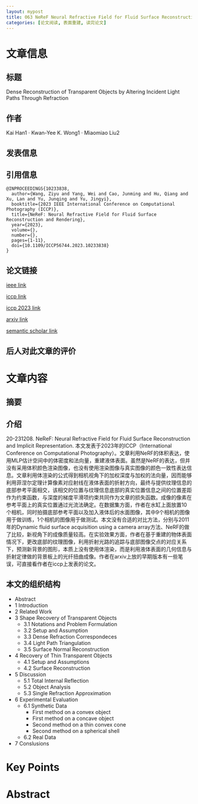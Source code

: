 ```yaml
---
layout: mypost
title: 063 NeReF Neural Refractive Field for Fluid Surface Reconstruction and Rendering
categories: [论文阅读, 表面重建, 读完论文]
---
```



# 文章信息

## 标题

Dense Reconstruction of Transparent Objects by Altering Incident Light Paths Through Refraction

## 作者

Kai Han1 · Kwan-Yee K. Wong1 · Miaomiao Liu2

## 发表信息



## 引用信息

```
@INPROCEEDINGS{10233838,
  author={Wang, Ziyu and Yang, Wei and Cao, Junming and Hu, Qiang and Xu, Lan and Yu, Junqing and Yu, Jingyi},
  booktitle={2023 IEEE International Conference on Computational Photography (ICCP)}, 
  title={NeReF: Neural Refractive Field for Fluid Surface Reconstruction and Rendering}, 
  year={2023},
  volume={},
  number={},
  pages={1-11},
  doi={10.1109/ICCP56744.2023.10233838}
}
```

## 论文链接

[ieee link](https://ieeexplore.ieee.org/abstract/document/10233838)

[iccp link](https://ieeexplore.ieee.org/xpl/conhome/10233258/proceeding)

[iccp 2023 link](https://www.computer.org/csdl/proceedings-article/iccp/2023/10233838/1Qao8fuqNJC)

[arxiv link](https://arxiv.org/abs/2203.04130)

[semantic scholar link](https://www.semanticscholar.org/paper/NeReF%3A-Neural-Refractive-Field-for-Fluid-Surface-Wang-Yang/fd2c0e45a95933cacc2a69c79ec1f74553d0cb39)

## 后人对此文章的评价


# 文章内容

## 摘要

> 

## 介绍

​20-231208. NeReF: Neural Refractive Field for Fluid Surface Reconstruction and Implicit Representation. 本文发表于2023年的ICCP（International Conference on Computational Photography）。文章利用NeRF的体积表达，使用MLP估计空间中的体密度和法向量，重建液体表面。虽然是NeRF的表达，但并没有采用体积颜色渲染图像，也没有使用渲染图像与真实图像的颜色一致性表达信息。文章利用体渲染的公式得到相机视角下的加权深度与加权的法向量，因而能够利用菲涅尔定理计算像素对应射线在液体表面的折射方向，最终与提供纹理信息的底部参考平面相交，该相交的位置与纹理信息底部的真实位置信息之间的位置差距作为约束函数，与深度的梯度平滑项约束共同作为文章的损失函数。成像的像素在参考平面上的真实位置通过光流法确定。在数据集方面，作者在水缸上面放置10个相机，同时拍摄底部参考平面以及加入液体后的水面图像，其中9个相机的图像用于做训练，1个相机的图像用于做测试。本文没有合适的对比方法，分别与2011年的Dynamic fluid surface acquisition using a camera array方法、NeRF的做了比较，新视角下的成像质量较高。在实验效果方面，作者在基于重建的物体表面情况下，更改底部的纹理图像，利用折射光路的追踪与底部图像交点的对应关系下，预测新背景的图形，本质上没有使用体渲染，而是利用液体表面的几何信息与折射定律做的背景板上的光纤扭曲成像。作者在arxiv上放的早期版本有一些笔误，可直接看作者在iccp上发表的论文。

## 本文的组织结构


- Abstract
- 1 Introduction
- 2 Related Work
- 3 Shape Recovery of Transparent Objects
  - 3.1 Notations and Problem Formulation
  - 3.2 Setup and Assumption
  - 3.3 Dense Refraction Correspondeces
  - 3.4 Light Path Triangulation
  - 3.5 Surface Normal Reconstruction
- 4 Recovery of Thin Transparent Objects
  - 4.1 Setup and Assumptions
  - 4.2 Surface Reconstruction
- 5 Discussion
  - 5.1 Total Internal Reflection
  - 5.2 Object Analysis
  - 5.3 Single Refraction Approximation
- 6 Experimental Evaluation
  - 6.1 Synthetic Data
    - First method on a convex object
    - First method on a concave object
    - Second method on a thin convex cone
    - Second method on a spherical shell
  - 6.2 Real Data
- 7 Conslusions


# Key Points

# Abstract 

